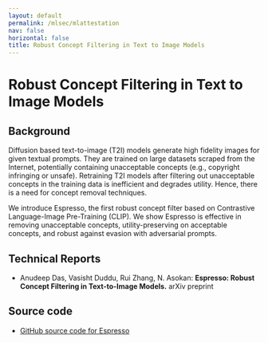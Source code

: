 ```yaml
---
layout: default
permalink: /mlsec/mlattestation
nav: false
horizontal: false
title: Robust Concept Filtering in Text to Image Models
---
```



# Robust Concept Filtering in Text to Image Models

## Background 

Diffusion based text-to-image (T2I) models generate high fidelity images for given textual prompts. 
They are trained on large datasets scraped from the Internet, potentially containing unacceptable concepts (e.g., copyright infringing or unsafe). 
Retraining T2I models after filtering out unacceptable concepts in the training data is inefficient and degrades utility.
Hence, there is a need for concept removal techniques.

We introduce Espresso, the first robust concept filter based on Contrastive Language-Image Pre-Training (CLIP). 
We show Espresso is effective in removing unacceptable concepts, utility-preserving on acceptable concepts, and robust against evasion with adversarial prompts.

## Technical Reports

- Anudeep Das, Vasisht Duddu, Rui Zhang, N. Asokan: **Espresso: Robust Concept Filtering in Text-to-Image Models.** arXiv preprint


## Source code

- [GitHub source code for Espresso]()

